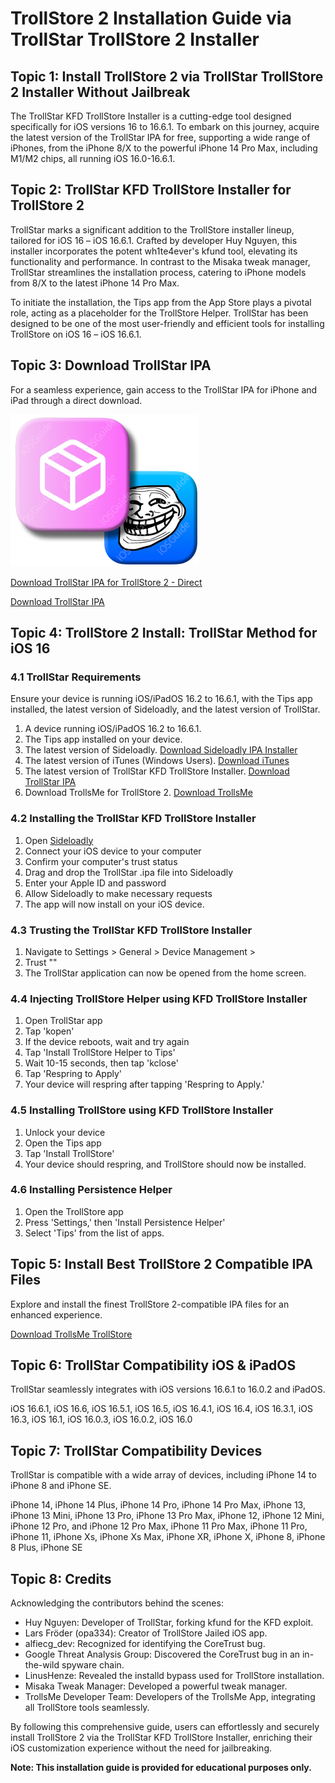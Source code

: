 # TrollStore 2 Installation Guide via TrollStar TrollStore 2 Installer

## Topic 1: Install TrollStore 2 via TrollStar TrollStore 2 Installer Without Jailbreak

The TrollStar KFD TrollStore Installer is a cutting-edge tool designed specifically for iOS versions 16 to 16.6.1. To embark on this journey, acquire the latest version of the TrollStar IPA for free, supporting a wide range of iPhones, from the iPhone 8/X to the powerful iPhone 14 Pro Max, including M1/M2 chips, all running iOS 16.0-16.6.1.

## Topic 2: TrollStar KFD TrollStore Installer for TrollStore 2

TrollStar marks a significant addition to the TrollStore installer lineup, tailored for iOS 16 – iOS 16.6.1. Crafted by developer Huy Nguyen, this installer incorporates the potent wh1te4ever's kfund tool, elevating its functionality and performance. In contrast to the Misaka tweak manager, TrollStar streamlines the installation process, catering to iPhone models from 8/X to the latest iPhone 14 Pro Max.

To initiate the installation, the Tips app from the App Store plays a pivotal role, acting as a placeholder for the TrollStore Helper. TrollStar has been designed to be one of the most user-friendly and efficient tools for installing TrollStore on iOS 16 – iOS 16.6.1.

## Topic 3: Download TrollStar IPA

For a seamless experience, gain access to the TrollStar IPA for iPhone and iPad through a direct download.

![TrollStar App Icon](https://github.com/iOSGuide/installing-trollstore-misaka/blob/main/Install%20TrollStore%202%20via%20Misaka.png)

[Download TrollStar IPA for TrollStore 2 - Direct](https://iospack.com/vip/)

[Download TrollStar IPA](https://github.com/34306/TrollStar/releases/download/1.1/TrollStar_1.1.ipa)

## Topic 4: TrollStore 2 Install: TrollStar Method for iOS 16

### 4.1 TrollStar Requirements
Ensure your device is running iOS/iPadOS 16.2 to 16.6.1, with the Tips app installed, the latest version of Sideloadly, and the latest version of TrollStar.

1. A device running iOS/iPadOS 16.2 to 16.6.1.
2. The Tips app installed on your device.
3. The latest version of Sideloadly. [Download Sideloadly IPA Installer](https://iexmo.com/sideloadly/)
4. The latest version of iTunes (Windows Users). [Download iTunes](https://www.apple.com/itunes/download/win32)
5. The latest version of TrollStar KFD TrollStore Installer. [Download TrollStar IPA](https://iexmo.com/ipastore/trollstore-ipa-apps/)
6. Download TrollsMe for TrollStore 2. [Download TrollsMe](https://iospack.com/apps/trollsme-trollstore/)

### 4.2 Installing the TrollStar KFD TrollStore Installer
1. Open [Sideloadly](https://iexmo.com/sideloadly/)
2. Connect your iOS device to your computer
3. Confirm your computer's trust status
4. Drag and drop the TrollStar .ipa file into Sideloadly
5. Enter your Apple ID and password
6. Allow Sideloadly to make necessary requests
7. The app will now install on your iOS device.

### 4.3 Trusting the TrollStar KFD TrollStore Installer
1. Navigate to Settings > General > Device Management > <Your Apple ID>
2. Trust "<Your Apple ID>"
3. The TrollStar application can now be opened from the home screen.

### 4.4 Injecting TrollStore Helper using KFD TrollStore Installer
1. Open TrollStar app
2. Tap 'kopen'
3. If the device reboots, wait and try again
4. Tap 'Install TrollStore Helper to Tips'
5. Wait 10-15 seconds, then tap 'kclose'
6. Tap 'Respring to Apply'
7. Your device will respring after tapping 'Respring to Apply.'

### 4.5 Installing TrollStore using KFD TrollStore Installer
1. Unlock your device
2. Open the Tips app
3. Tap 'Install TrollStore'
4. Your device should respring, and TrollStore should now be installed.

### 4.6 Installing Persistence Helper
1. Open the TrollStore app
2. Press 'Settings,' then 'Install Persistence Helper'
3. Select 'Tips' from the list of apps.

## Topic 5: Install Best TrollStore 2 Compatible IPA Files
Explore and install the finest TrollStore 2-compatible IPA files for an enhanced experience.

[Download TrollsMe TrollStore](https://iospack.com/apps/trollsme-trollstore/)

## Topic 6: TrollStar Compatibility iOS & iPadOS
TrollStar seamlessly integrates with iOS versions 16.6.1 to 16.0.2 and iPadOS.

iOS 16.6.1, iOS 16.6, iOS 16.5.1, iOS 16.5, iOS 16.4.1, iOS 16.4, iOS 16.3.1, iOS 16.3, iOS 16.1, iOS 16.0.3, iOS 16.0.2, iOS 16.0

## Topic 7: TrollStar Compatibility Devices
TrollStar is compatible with a wide array of devices, including iPhone 14 to iPhone 8 and iPhone SE.

iPhone 14, iPhone 14 Plus, iPhone 14 Pro, iPhone 14 Pro Max, iPhone 13, iPhone 13 Mini, iPhone 13 Pro, iPhone 13 Pro Max, iPhone 12, iPhone 12 Mini, iPhone 12 Pro, and iPhone 12 Pro Max, iPhone 11 Pro Max, iPhone 11 Pro, iPhone 11, iPhone Xs, iPhone Xs Max, iPhone XR, iPhone X, iPhone 8, iPhone 8 Plus, iPhone SE

## Topic 8: Credits
Acknowledging the contributors behind the scenes:

- Huy Nguyen: Developer of TrollStar, forking kfund for the KFD exploit.
- Lars Fröder (opa334): Creator of TrollStore Jailed iOS app.
- alfiecg_dev: Recognized for identifying the CoreTrust bug.
- Google Threat Analysis Group: Discovered the CoreTrust bug in an in-the-wild spyware chain.
- LinusHenze: Revealed the installd bypass used for TrollStore installation.
- Misaka Tweak Manager: Developed a powerful tweak manager.
- TrollsMe Developer Team: Developers of the TrollsMe App, integrating all TrollStore tools seamlessly.

By following this comprehensive guide, users can effortlessly and securely install TrollStore 2 via the TrollStar KFD TrollStore Installer, enriching their iOS customization experience without the need for jailbreaking.

**Note: This installation guide is provided for educational purposes only.**
